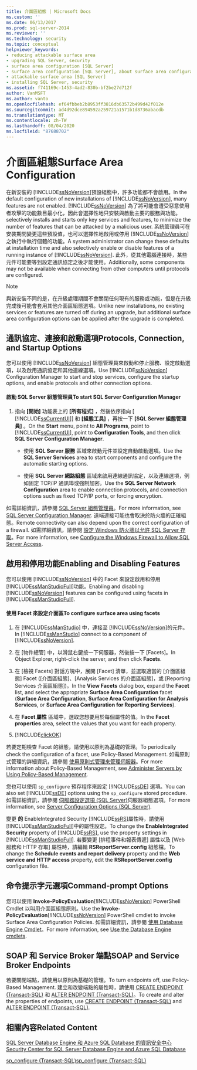 ```yaml
---
title: 介面區組態 | Microsoft Docs
ms.custom: ''
ms.date: 06/13/2017
ms.prod: sql-server-2014
ms.reviewer: ''
ms.technology: security
ms.topic: conceptual
helpviewer_keywords:
- reducing attackable surface area
- upgrading SQL Server, security
- surface area configuration [SQL Server]
- surface area configuration [SQL Server], about surface area configuration
- attackable surface area [SQL Server]
- installing SQL Server, security
ms.assetid: f741169c-1453-4ad2-830b-bf2be27d712f
author: VanMSFT
ms.author: vanto
ms.openlocfilehash: ef64fbbeb2b8953ff3816db63572b499d42f012e
ms.sourcegitcommit: ad4d92dce894592a259721a1571b1d8736abacdb
ms.translationtype: MT
ms.contentlocale: zh-TW
ms.lasthandoff: 08/04/2020
ms.locfileid: "87688702"
---
```

# <a name="surface-area-configuration"></a><span data-ttu-id="9a65c-102">介面區組態</span><span class="sxs-lookup"><span data-stu-id="9a65c-102">Surface Area Configuration</span></span>
  <span data-ttu-id="9a65c-103">在新安裝的 [!INCLUDE[ssNoVersion](../../includes/ssnoversion-md.md)]預設組態中，許多功能都不會啟用。</span><span class="sxs-lookup"><span data-stu-id="9a65c-103">In the default configuration of new installations of [!INCLUDE[ssNoVersion](../../includes/ssnoversion-md.md)], many features are not enabled.</span></span> [!INCLUDE[ssNoVersion](../../includes/ssnoversion-md.md)] <span data-ttu-id="9a65c-104">為了將可能會遭受惡意使用者攻擊的功能數目最小化，因此會選擇性地只安裝與啟動主要的服務與功能。</span><span class="sxs-lookup"><span data-stu-id="9a65c-104">selectively installs and starts only key services and features, to minimize the number of features that can be attacked by a malicious user.</span></span> <span data-ttu-id="9a65c-105">系統管理員可在安裝期間變更這些預設值，也可以選擇性地啟用或停用 [!INCLUDE[ssNoVersion](../../includes/ssnoversion-md.md)]之執行中執行個體的功能。</span><span class="sxs-lookup"><span data-stu-id="9a65c-105">A system administrator can change these defaults at installation time and also selectively enable or disable features of a running instance of [!INCLUDE[ssNoVersion](../../includes/ssnoversion-md.md)].</span></span> <span data-ttu-id="9a65c-106">此外，從其他電腦連接時，某些元件可能要等到設定通訊協定之後才能使用。</span><span class="sxs-lookup"><span data-stu-id="9a65c-106">Additionally, some components may not be available when connecting from other computers until protocols are configured.</span></span>  
  
> [!NOTE]  
>  <span data-ttu-id="9a65c-107">與新安裝不同的是，在升級處理期間不會關閉任何現有的服務或功能，但是在升級完成後可能會套用其他介面區組態選項。</span><span class="sxs-lookup"><span data-stu-id="9a65c-107">Unlike new installations, no existing services or features are turned off during an upgrade, but additional surface area configuration options can be applied after the upgrade is completed.</span></span>  
  
## <a name="protocols-connection-and-startup-options"></a><span data-ttu-id="9a65c-108">通訊協定、連接和啟動選項</span><span class="sxs-lookup"><span data-stu-id="9a65c-108">Protocols, Connection, and Startup Options</span></span>  
 <span data-ttu-id="9a65c-109">您可以使用 [!INCLUDE[ssNoVersion](../../includes/ssnoversion-md.md)] 組態管理員來啟動和停止服務、設定啟動選項，以及啟用通訊協定和其他連線選項。</span><span class="sxs-lookup"><span data-stu-id="9a65c-109">Use [!INCLUDE[ssNoVersion](../../includes/ssnoversion-md.md)] Configuration Manager to start and stop services, configure the startup options, and enable protocols and other connection options.</span></span>  
  
#### <a name="to-start-sql-server-configuration-manager"></a><span data-ttu-id="9a65c-110">啟動 SQL Server 組態管理員</span><span class="sxs-lookup"><span data-stu-id="9a65c-110">To start SQL Server Configuration Manager</span></span>  
  
1.  <span data-ttu-id="9a65c-111">指向 **[開始]** 功能表上的 **[所有程式]** ，然後依序指向 [ [!INCLUDE[ssCurrentUI](../../includes/sscurrentui-md.md)]] 和 **[組態工具]** ，再按一下 **[SQL Server 組態管理員]** 。</span><span class="sxs-lookup"><span data-stu-id="9a65c-111">On the **Start** menu, point to **All Programs**, point to [!INCLUDE[ssCurrentUI](../../includes/sscurrentui-md.md)], point to **Configuration Tools**, and then click **SQL Server Configuration Manager**.</span></span>  
  
    -   <span data-ttu-id="9a65c-112">使用 **SQL Server 服務** 區域來啟動元件並設定自動啟動選項。</span><span class="sxs-lookup"><span data-stu-id="9a65c-112">Use the **SQL Server Services** area to start components and configure the automatic starting options.</span></span>  
  
    -   <span data-ttu-id="9a65c-113">使用 **SQL Server 網路組態** 區域來啟用連線通訊協定，以及連線選項，例如固定 TCP/IP 通訊埠或強制加密。</span><span class="sxs-lookup"><span data-stu-id="9a65c-113">Use the **SQL Server Network Configuration** area to enable connection protocols, and connection options such as fixed TCP/IP ports, or forcing encryption.</span></span>  
  
 <span data-ttu-id="9a65c-114">如需詳細資訊，請參閱 [SQL Server 組態管理員](../sql-server-configuration-manager.md)。</span><span class="sxs-lookup"><span data-stu-id="9a65c-114">For more information, see [SQL Server Configuration Manager](../sql-server-configuration-manager.md).</span></span> <span data-ttu-id="9a65c-115">遠端連接可能也會取決於防火牆的正確組態。</span><span class="sxs-lookup"><span data-stu-id="9a65c-115">Remote connectivity can also depend upon the correct configuration of a firewall.</span></span> <span data-ttu-id="9a65c-116">如需詳細資訊，請參閱 [設定 Windows 防火牆以允許 SQL Server 存取](../../sql-server/install/configure-the-windows-firewall-to-allow-sql-server-access.md)。</span><span class="sxs-lookup"><span data-stu-id="9a65c-116">For more information, see [Configure the Windows Firewall to Allow SQL Server Access](../../sql-server/install/configure-the-windows-firewall-to-allow-sql-server-access.md).</span></span>  
  
## <a name="enabling-and-disabling-features"></a><span data-ttu-id="9a65c-117">啟用和停用功能</span><span class="sxs-lookup"><span data-stu-id="9a65c-117">Enabling and Disabling Features</span></span>  
 <span data-ttu-id="9a65c-118">您可以使用 [!INCLUDE[ssNoVersion](../../includes/ssnoversion-md.md)] 中的 Facet 來設定啟用和停用 [!INCLUDE[ssManStudioFull](../../includes/ssmanstudiofull-md.md)]功能。</span><span class="sxs-lookup"><span data-stu-id="9a65c-118">Enabling and disabling [!INCLUDE[ssNoVersion](../../includes/ssnoversion-md.md)] features can be configured using facets in [!INCLUDE[ssManStudioFull](../../includes/ssmanstudiofull-md.md)].</span></span>  
  
#### <a name="to-configure-surface-area-using-facets"></a><span data-ttu-id="9a65c-119">使用 Facet 來設定介面區</span><span class="sxs-lookup"><span data-stu-id="9a65c-119">To configure surface area using facets</span></span>  
  
1.  <span data-ttu-id="9a65c-120">在 [!INCLUDE[ssManStudio](../../includes/ssmanstudio-md.md)] 中，連接至 [!INCLUDE[ssNoVersion](../../includes/ssnoversion-md.md)]的元件。</span><span class="sxs-lookup"><span data-stu-id="9a65c-120">In [!INCLUDE[ssManStudio](../../includes/ssmanstudio-md.md)] connect to a component of [!INCLUDE[ssNoVersion](../../includes/ssnoversion-md.md)].</span></span>  
  
2.  <span data-ttu-id="9a65c-121">在 [物件總管] 中，以滑鼠右鍵按一下伺服器，然後按一下 [Facets]。</span><span class="sxs-lookup"><span data-stu-id="9a65c-121">In Object Explorer, right-click the server, and then click **Facets**.</span></span>  
  
3.  <span data-ttu-id="9a65c-122">在 [檢視 Facets] 對話方塊中，展開 [Facet] 清單，並選取適當的 [介面區組態] Facet ([介面區組態]、[Analysis Services 的介面區組態]，或 [Reporting Services 介面區組態])。</span><span class="sxs-lookup"><span data-stu-id="9a65c-122">In the **View Facets** dialog box, expand the **Facet** list, and select the appropriate **Surface Area Configuration** facet (**Surface Area Configuration**, **Surface Area Configuration for Analysis Services**, or **Surface Area Configuration for Reporting Services**).</span></span>  
  
4.  <span data-ttu-id="9a65c-123">在 **Facet 屬性** 區域中，選取您想要用於每個屬性的值。</span><span class="sxs-lookup"><span data-stu-id="9a65c-123">In the **Facet properties** area, select the values that you want for each property.</span></span>  
  
5.  [!INCLUDE[clickOK](../../includes/clickok-md.md)]  
  
 <span data-ttu-id="9a65c-124">若要定期檢查 Facet 的組態，請使用以原則為基礎的管理。</span><span class="sxs-lookup"><span data-stu-id="9a65c-124">To periodically check the configuration of a facet, use Policy-Based Management.</span></span> <span data-ttu-id="9a65c-125">如需原則式管理的詳細資訊，請參閱 [使用原則式管理來管理伺服器](../policy-based-management/administer-servers-by-using-policy-based-management.md)。</span><span class="sxs-lookup"><span data-stu-id="9a65c-125">For more information about Policy-Based Management, see [Administer Servers by Using Policy-Based Management](../policy-based-management/administer-servers-by-using-policy-based-management.md).</span></span>  
  
 <span data-ttu-id="9a65c-126">您也可以使用 `sp_configure` 預存程序來設定 [!INCLUDE[ssDE](../../includes/ssde-md.md)] 選項。</span><span class="sxs-lookup"><span data-stu-id="9a65c-126">You can also set [!INCLUDE[ssDE](../../includes/ssde-md.md)] options using the `sp_configure` stored procedure.</span></span> <span data-ttu-id="9a65c-127">如需詳細資訊，請參閱 [伺服器設定選項 &#40;SQL Server&#41;](../../database-engine/configure-windows/server-configuration-options-sql-server.md)伺服器組態選項。</span><span class="sxs-lookup"><span data-stu-id="9a65c-127">For more information, see [Server Configuration Options &#40;SQL Server&#41;](../../database-engine/configure-windows/server-configuration-options-sql-server.md).</span></span>  
  
 <span data-ttu-id="9a65c-128">變更 **的** EnableIntegrated Security [!INCLUDE[ssRS](../../includes/ssrs.md)]屬性時，請使用 [!INCLUDE[ssManStudioFull](../../includes/ssmanstudiofull-md.md)]中的屬性設定。</span><span class="sxs-lookup"><span data-stu-id="9a65c-128">To change the **EnableIntegrated Security** property of [!INCLUDE[ssRS](../../includes/ssrs.md)], use the property settings in [!INCLUDE[ssManStudioFull](../../includes/ssmanstudiofull-md.md)].</span></span> <span data-ttu-id="9a65c-129">若要變更 [排程事件和報表傳遞] 屬性以及 [Web 服務和 HTTP 存取] 屬性時，請編輯 **RSReportServer.config** 組態檔。</span><span class="sxs-lookup"><span data-stu-id="9a65c-129">To change the **Schedule events and report delivery** property and the **Web service and HTTP access** property, edit the **RSReportServer.config** configuration file.</span></span>  
  
## <a name="command-prompt-options"></a><span data-ttu-id="9a65c-130">命令提示字元選項</span><span class="sxs-lookup"><span data-stu-id="9a65c-130">Command-prompt Options</span></span>  
 <span data-ttu-id="9a65c-131">您可以使用 **Invoke-PolicyEvaluation**[!INCLUDE[ssNoVersion](../../includes/ssnoversion-md.md)] PowerShell Cmdlet 以叫用介面區組態原則。</span><span class="sxs-lookup"><span data-stu-id="9a65c-131">Use the **Invoke-PolicyEvaluation**[!INCLUDE[ssNoVersion](../../includes/ssnoversion-md.md)] PowerShell cmdlet to invoke Surface Area Configuration Policies.</span></span> <span data-ttu-id="9a65c-132">如需詳細資訊，請參閱 [使用 Database Engine Cmdlet](../../database-engine/use-the-database-engine-cmdlets.md)。</span><span class="sxs-lookup"><span data-stu-id="9a65c-132">For more information, see [Use the Database Engine cmdlets](../../database-engine/use-the-database-engine-cmdlets.md).</span></span>  
  
## <a name="soap-and-service-broker-endpoints"></a><span data-ttu-id="9a65c-133">SOAP 和 Service Broker 端點</span><span class="sxs-lookup"><span data-stu-id="9a65c-133">SOAP and Service Broker Endpoints</span></span>  
 <span data-ttu-id="9a65c-134">若要關閉端點，請使用以原則為基礎的管理。</span><span class="sxs-lookup"><span data-stu-id="9a65c-134">To turn endpoints off, use Policy-Based Management.</span></span> <span data-ttu-id="9a65c-135">建立和改變端點的屬性時，請使用 [CREATE ENDPOINT &#40;Transact-SQL&#41;](/sql/t-sql/statements/create-endpoint-transact-sql) 和 [ALTER ENDPOINT &#40;Transact-SQL&#41;](/sql/t-sql/statements/alter-endpoint-transact-sql)。</span><span class="sxs-lookup"><span data-stu-id="9a65c-135">To create and alter the properties of endpoints, use [CREATE ENDPOINT &#40;Transact-SQL&#41;](/sql/t-sql/statements/create-endpoint-transact-sql) and [ALTER ENDPOINT &#40;Transact-SQL&#41;](/sql/t-sql/statements/alter-endpoint-transact-sql).</span></span>  
  
## <a name="related-content"></a><span data-ttu-id="9a65c-136">相關內容</span><span class="sxs-lookup"><span data-stu-id="9a65c-136">Related Content</span></span>  
 [<span data-ttu-id="9a65c-137">SQL Server Database Engine 和 Azure SQL Database 的資訊安全中心</span><span class="sxs-lookup"><span data-stu-id="9a65c-137">Security Center for SQL Server Database Engine and Azure SQL Database</span></span>](security-center-for-sql-server-database-engine-and-azure-sql-database.md)  
  
 [<span data-ttu-id="9a65c-138">sp_configure &#40;Transact-SQL&#41;</span><span class="sxs-lookup"><span data-stu-id="9a65c-138">sp_configure &#40;Transact-SQL&#41;</span></span>](/sql/relational-databases/system-stored-procedures/sp-configure-transact-sql)  
  
  
